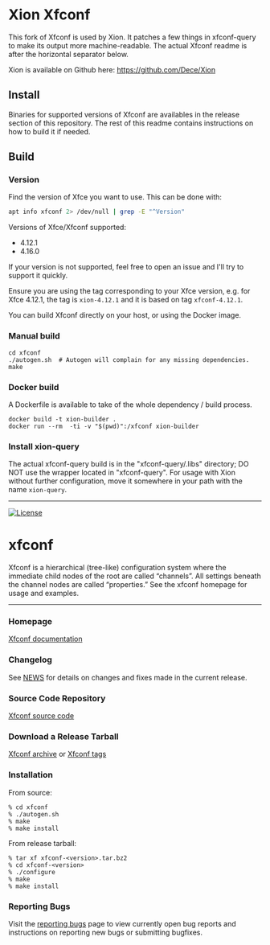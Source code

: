 Xion Xfconf
===========

This fork of Xfconf is used by Xion. It patches a few things in xfconf-query to
make its output more machine-readable. The actual Xfconf readme is after the
horizontal separator below.

Xion is available on Github here: https://github.com/Dece/Xion



Install
-------

Binaries for supported versions of Xfconf are availables in the release section
of this repository. The rest of this readme contains instructions on how to
build it if needed.



Build
-----

### Version

Find the version of Xfce you want to use. This can be done with:

```bash
apt info xfconf 2> /dev/null | grep -E "^Version"
```

Versions of Xfce/Xfconf supported:

- 4.12.1
- 4.16.0

If your version is not supported, feel free to open an issue and I'll try to
support it quickly.

Ensure you are using the tag corresponding to your Xfce version, e.g. for Xfce
4.12.1, the tag is `xion-4.12.1` and it is based on tag `xfconf-4.12.1`.

You can build Xfconf directly on your host, or using the Docker image.

### Manual build

```
cd xfconf
./autogen.sh  # Autogen will complain for any missing dependencies.
make
```

### Docker build

A Dockerfile is available to take of the whole dependency / build process.

```
docker build -t xion-builder .
docker run --rm  -ti -v "$(pwd)":/xfconf xion-builder
```

### Install xion-query

The actual xfconf-query build is in the "xfconf-query/.libs" directory; DO NOT
use the wrapper located in "xfconf-query". For usage with Xion without further
configuration, move it somewhere in your path with the name `xion-query`.



- - -



[![License](https://img.shields.io/badge/License-GPL%20v2-blue.svg)](https://gitlab.xfce.org/xfce/xfconf/-/blob/master/COPYING)

# xfconf


Xfconf is a hierarchical (tree-like) configuration system where the immediate 
child nodes of the root are called “channels”. All settings beneath the 
channel nodes are called “properties.”
See the xfconf homepage for usage and examples.

----

### Homepage

[Xfconf documentation](https://docs.xfce.org/xfce/xfconf/start)

### Changelog

See [NEWS](https://gitlab.xfce.org/xfce/xfconf/-/blob/master/NEWS) for details on changes and fixes made in the current release.

### Source Code Repository

[Xfconf source code](https://gitlab.xfce.org/xfce/xfconf)

### Download a Release Tarball

[Xfconf archive](https://archive.xfce.org/src/xfce/xfconf)
    or
[Xfconf tags](https://gitlab.xfce.org/xfce/xfconf/-/tags)

### Installation

From source: 

    % cd xfconf
    % ./autogen.sh
    % make
    % make install

From release tarball:

    % tar xf xfconf-<version>.tar.bz2
    % cd xfconf-<version>
    % ./configure
    % make
    % make install

### Reporting Bugs

Visit the [reporting bugs](https://docs.xfce.org/xfce/xfconf/bugs) page to view currently open bug reports and instructions on reporting new bugs or submitting bugfixes.

